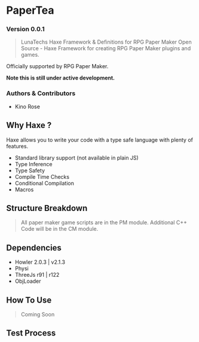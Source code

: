 # PaperTea 

### Version 0.0.1

> LunaTechs Haxe Framework & Definitions for RPG Paper Maker Open Source - Haxe Framework for creating RPG Paper Maker plugins and games.


Officially supported by RPG Paper Maker.

**Note this is still under active development.**

### Authors & Contributors
* Kino Rose


## Why Haxe ?
 Haxe allows you to write your code with a type safe language with plenty of features.
* Standard library support (not available in plain JS)
* Type Inference
* Type Safety
* Compile Time Checks
* Conditional Compilation
* Macros


## Structure Breakdown
> All paper maker game scripts are in the PM module. Additional C++ Code will be in the CM module.

## Dependencies

* Howler 2.0.3 | v2.1.3
* Physi
* ThreeJs r91 | r122
* ObjLoader

## How To Use
> Coming Soon


## Test Process
